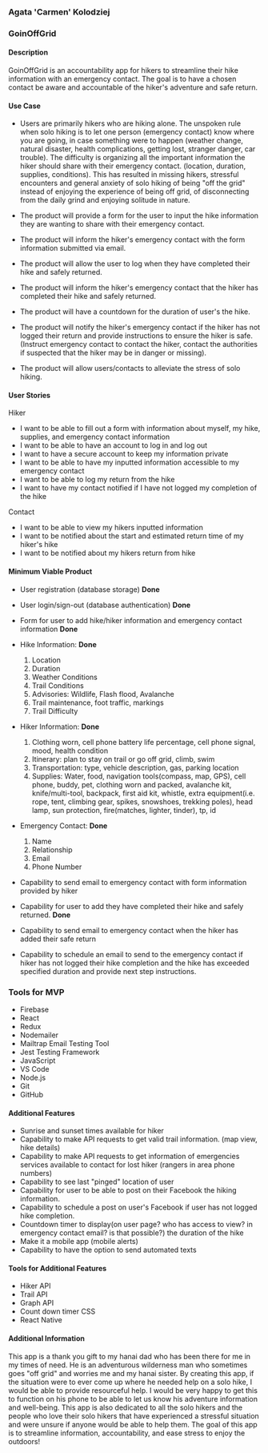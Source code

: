 ### Agata 'Carmen' Kolodziej

### GoinOffGrid

#### Description

GoinOffGrid is an accountability app for hikers to streamline their hike information with an emergency contact. The goal is to have a chosen contact be aware and accountable of the hiker's adventure and safe return.

#### Use Case

- Users are primarily hikers who are hiking alone. The unspoken rule when solo hiking is to let one person (emergency contact) know where you are going, in case something were to happen (weather change, natural disaster, health complications, getting lost, stranger danger, car trouble). The difficulty is organizing all the important information the hiker should share with their emergency contact. (location, duration, supplies, conditions). This has resulted in missing hikers, stressful encounters and general anxiety of solo hiking of being "off the grid" instead of enjoying the experience of being off grid, of disconnecting from the daily grind and enjoying solitude in nature.

- The product will provide a form for the user to input the hike information they are wanting to share with their emergency contact.

- The product will inform the hiker's emergency contact with the form information submitted via email.

- The product will allow the user to log when they have completed their hike and safely returned.

- The product will inform the hiker's emergency contact that the hiker has completed their hike and safely returned.

- The product will have a countdown for the duration of user's the hike.

- The product will notify the hiker's emergency contact if the hiker has not logged their return and provide instructions to ensure the hiker is safe. (Instruct emergency contact to contact the hiker, contact the authorities if suspected that the hiker may be in danger or missing).

- The product will allow users/contacts to alleviate the stress of solo hiking.

#### User Stories

Hiker

- I want to be able to fill out a form with information about myself, my hike, supplies, and emergency contact information
- I want to be able to have an account to log in and log out
- I want to have a secure account to keep my information private
- I want to be able to have my inputted information accessible to my emergency contact
- I want to be able to log my return from the hike
- I want to have my contact notified if I have not logged my completion of the hike

Contact

- I want to be able to view my hikers inputted information
- I want to be notified about the start and estimated return time of my hiker's hike
- I want to be notified about my hikers return from hike

#### Minimum Viable Product

- User registration (database storage) **Done**
- User login/sign-out (database authentication) **Done**
- Form for user to add hike/hiker information and emergency contact information  **Done**
- Hike Information:  **Done**
  1. Location
  2. Duration
  3. Weather Conditions
  4. Trail Conditions
  5. Advisories: Wildlife, Flash flood, Avalanche
  6. Trail maintenance, foot traffic, markings
  7. Trail Difficulty
- Hiker Information:  **Done**
  1. Clothing worn, cell phone battery life percentage, cell phone signal, mood, health condition
  2. Itinerary: plan to stay on trail or go off grid, climb, swim
  3. Transportation: type, vehicle description, gas, parking location
  4. Supplies: Water, food, navigation tools(compass, map, GPS), cell phone, buddy, pet, clothing worn and packed, avalanche kit, knife/multi-tool, backpack, first aid kit, whistle, extra equipment(i.e. rope, tent, climbing gear, spikes, snowshoes, trekking poles), head lamp, sun protection, fire(matches, lighter, tinder), tp, id
- Emergency Contact:  **Done**
  1. Name
  2. Relationship
  3. Email
  4. Phone Number


- Capability to send email to emergency contact with form information provided by hiker
- Capability for user to add they have completed their hike and safely returned. **Done** 
- Capability to send email to emergency contact when the hiker has added their safe return
- Capability to schedule an email to send to the emergency contact if hiker has not logged their hike completion and the hike has exceeded specified duration and provide next step instructions.

### Tools for MVP

- Firebase
- React
- Redux
- Nodemailer
- Mailtrap Email Testing Tool
- Jest Testing Framework
- JavaScript
- VS Code
- Node.js
- Git
- GitHub

#### Additional Features

- Sunrise and sunset times available for hiker
- Capability to make API requests to get valid trail information. (map view, hike details)
- Capability to make API requests to get information of emergencies services available to contact for lost hiker (rangers in area phone numbers)
- Capability to see last "pinged" location of user
- Capability for user to be able to post on their Facebook the hiking information.
- Capability to schedule a post on user's Facebook if user has not logged hike completion.
- Countdown timer to display(on user page? who has access to view? in emergency contact email? is that possible?) the duration of the hike
- Make it a mobile app (mobile alerts)
- Capability to have the option to send automated texts

#### Tools for Additional Features

- Hiker API
- Trail API
- Graph API
- Count down timer CSS
- React Native

#### Additional Information

This app is a thank you gift to my hanai dad who has been there for me in my times of need. He is an adventurous wilderness man who sometimes goes "off grid" and worries me and my hanai sister. By creating this app, if the situation were to ever come up where he needed help on a solo hike, I would be able to provide resourceful help. I would be very happy to get this to function on his phone to be able to let us know his adventure information and well-being. This app is also dedicated to all the solo hikers and the people who love their solo hikers that have experienced a stressful situation and were unsure if anyone would be able to help them. The goal of this app is to streamline information, accountability, and ease stress to enjoy the outdoors!
